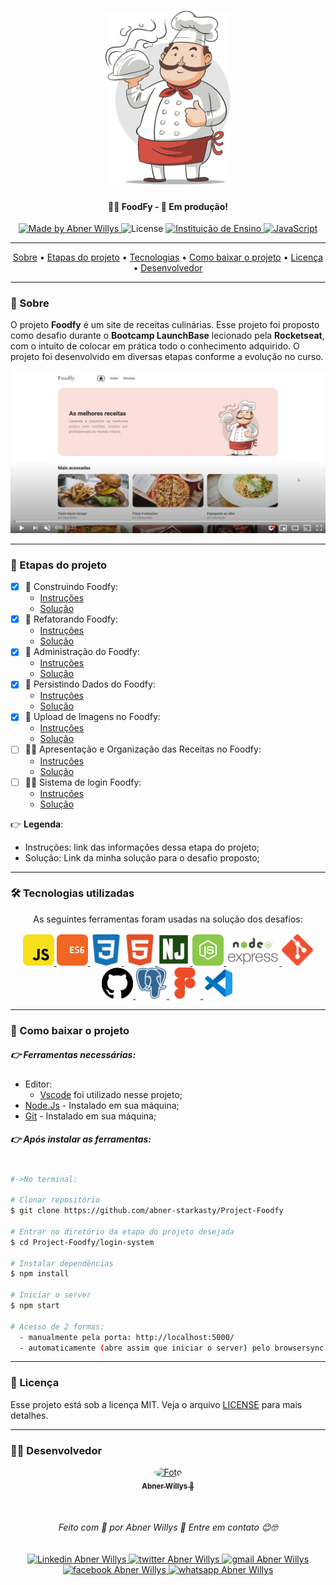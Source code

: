 <h1 align="center">
  <img 
    src="/readme-assets/chef.png"
    width="200px"
    alt="Logo do LaunchBase">
</h1>

<h4 align="center">
  🍕🍗  FoodFy - 🚀  Em produção!
</h4>

<p align="center">
  <a href="https://www.linkedin.com/in/abnerwillys/">
    <img 
      alt="Made by Abner Willys" 
      src="https://img.shields.io/badge/MADE%20BY-Abner%20Willys-%230077b5?style=flat-square&logo=linkedin">
  </a>

  <img alt="License" src="https://img.shields.io/badge/license-MIT-%20brightgreen?style=flat-square&logo=">

  <a href="https://rocketseat.com.br/">
    <img 
      alt="Instituição de Ensino" 
      src="https://img.shields.io/badge/-Rocketseat-%237159c1?style=flat-square&logo=apache-rocketMQ&logoColor=White">
  </a>

  <a href="https://www.javascript.com/">
    <img 
      alt="JavaScript" 
      src="https://img.shields.io/badge/STACK-JavaScript-%23F7DF1E?style=flat-square&logo=JAVASCRIPT">
  </a>
</p>

---

<p align="center">
  <a href="#-sobre">Sobre</a> •
  <a href="#-etapas-do-projeto">Etapas do projeto</a> • 
  <a href="#-tecnologias-utilizadas">Tecnologias</a> • 
  <a href="#-como-baixar-o-projeto">Como baixar o projeto</a> • 
  <a href="#-licença">Licença</a> • 
  <a href="#-desenvolvedor">Desenvolvedor</a>
</p>

---
### 🔖 Sobre

O projeto **Foodfy** é um site de receitas culinárias. Esse projeto foi proposto como desafio durante o **Bootcamp LaunchBase** lecionado pela **Rocketseat**, com o intuito de colocar em prática todo o conhecimento adquirido. O projeto foi desenvolvido em diversas etapas conforme a evolução no curso.

<p align="center">
    <a href="https://www.youtube.com/watch?v=7Tl0F6VSKjQ">
        <img src="/readme-assets/video-image.png" width="600px">
    </a>
</p>

---
### 📝 Etapas do projeto

 - [x] 💯 Construindo Foodfy:
    - [Instruções](https://github.com/abner-starkasty/bootcamp-launchbase-desafios-02/blob/master/desafios/02-foodfy.md)
    - [Solução](https://github.com/abner-starkasty/Project-Foodfy/tree/master/01-building)
 - [x] 💯 Refatorando Foodfy:
    - [Instruções](https://github.com/abner-starkasty/bootcamp-launchbase-desafios-03/blob/master/desafios/03-refatorando-foodfy.md)
    - [Solução](https://github.com/abner-starkasty/Project-Foodfy/tree/master/02-refactoring)
 - [x] 💯 Administração do Foodfy:
    - [Instruções](https://github.com/abner-starkasty/bootcamp-launchbase-desafios-04/blob/master/desafios/04-admin-foodfy.md)
    - [Solução](https://github.com/abner-starkasty/Project-Foodfy/tree/master/03-admin)
 - [x] 💯 Persistindo Dados do Foodfy:
    - [Instruções](https://github.com/abner-starkasty/bootcamp-launchbase-desafios-05/blob/master/desafios/05-persistindo-dados-foodfy.md)
    - [Solução](https://github.com/abner-starkasty/Project-Foodfy/tree/master/04-persisting-data)
 - [x] 💯 Upload de Imagens no Foodfy:
    - [Instruções](https://github.com/abner-starkasty/bootcamp-launchbase-desafios-07/blob/master/desafios/07-foodfy-envio-imagens.md)
    - [Solução](https://github.com/abner-starkasty/Project-Foodfy/tree/master/05-upload-images)
 - [ ] 👨‍💻 Apresentação e Organização das Receitas no Foodfy:
    - [Instruções]()
    - [Solução]()
 - [ ] 👨‍💻 Sistema de login Foodfy:
    - [Instruções]()
    - [Solução]()

👉 **Legenda**:

- Instruções: link das informações dessa etapa do projeto;
- Solução: Link da minha solução para o desafio proposto;

---
### 🛠 Tecnologias utilizadas

<p align="center">
As seguintes ferramentas foram usadas na solução dos desafios:

<p align="center">
    <a href="https://www.javascript.com/">
        <img 
            src="/readme-assets/icon-javascript.svg" 
            alt="logo JavaScript"
            width="50px"
            style="border-radius: 8px;">
    </a>
    <a href="http://www.ecma-international.org/ecma-262/6.0/">
        <img 
            src="/readme-assets/icon-ecmascript6.svg" 
            alt="logo ECS6"
            width="50px"
            style="border-radius: 8px;">
    </a>
    <a href="https://developer.mozilla.org/en-US/docs/Web/CSS">
        <img 
            src="/readme-assets/icon-css3.svg" 
            alt="logo CSS3"
            width="50px"
            style="border-radius: 8px;">
    </a>
    <a href="https://developer.mozilla.org/en-US/docs/Web/HTML">
        <img 
            src="/readme-assets/icon-html5.svg" 
            alt="logo HTML5"
            width="50px"
            style="border-radius: 8px;">
    </a>
    <a href="https://mozilla.github.io/nunjucks/">
        <img 
            src="/readme-assets/icon-nunjucks.svg" 
            alt="logo HTML5"
            width="52px"
            style="border-radius: 8px;">
    </a>
    <a href="https://nodejs.org/en/">
        <img 
            src="/readme-assets/icon-nodejs.svg" 
            alt="logo Node.js"
            width="50px"
            style="border-radius: 8px;">
    </a>
    <a href="https://expressjs.com/">
        <img 
            src="/readme-assets/icon-express2.png" 
            alt="logo framework express"
            width="85px">
    </a>
    <a href="https://git-scm.com/">
        <img 
            src="/readme-assets/icon-git.svg" 
            alt="logo git"
            width="50px">
    </a>
    <a href="https://github.com/">
        <img 
            src="/readme-assets/icon-gitHub2.svg" 
            alt="logo git"
            width="50px">
    </a>
    <a href="https://www.postgresql.org/">
        <img 
            src="/readme-assets/icon-postgresql.svg" 
            alt="logo postgreSQL"
            width="50px">
    </a>
    <a href="https://www.figma.com/">
        <img 
            src="/readme-assets/icon-figma.svg" 
            alt="logo Figma"
            width="50px">
    </a>
    <a href="https://code.visualstudio.com/">
        <img 
            src="/readme-assets/icon-vscode.svg" 
            alt="logo Figma"
            width="50px">
    </a>
</p>


---
### 📎 Como baixar o projeto

##### 👉 Ferramentas necessárias:
- Editor:
    - [Vscode](https://code.visualstudio.com/) foi utilizado nesse projeto; 
- [Node.Js](https://nodejs.org/en/) - Instalado em sua máquina;
- [Git](https://git-scm.com/downloads) - Instalado em sua máquina;

##### 👉 Após instalar as ferramentas:

```bash

#->No terminal:

# Clonar repositório
$ git clone https://github.com/abner-starkasty/Project-Foodfy

# Entrar no diretório da etapa do projeto desejada
$ cd Project-Foodfy/login-system

# Instalar dependências
$ npm install

# Iniciar o server
$ npm start

# Acesso de 2 formas:
  - manualmente pela porta: http://localhost:5000/
  - automaticamente (abre assim que iniciar o server) pelo browsersync: http://localhost:3000/

```


---
### 📜 Licença

Esse projeto está sob a licença MIT. Veja o arquivo [LICENSE](LICENSE) para mais detalhes.

---

### 👨‍💻 Desenvolvedor

<p align="center">
    <a href="https://blog.rocketseat.com.br/author/thiago/">
        <img 
            style="border-radius: 50%;" 
            src="https://avatars0.githubusercontent.com/u/59853942?s=460&u=000274e39c7029e3c065fd9a6913c850907d4691&v=4" 
            width="120px;" 
            alt="Foto">
        <br/>
        <sub><b>Abner Willys  🚀</b></sub>
    </a>
</p>
</br>
<h6 align="center">
    Feito com 💜 por Abner Willys 🙌 Entre em contato 😊🤓
</h6>

<p align="center">
    <a href="https://www.linkedin.com/in/abnerwillys/">
        <img 
            alt="Linkedin Abner Willys" 
            src="https://img.shields.io/badge/-Abner%20Willys-%230077b5?style=flat-square&logo=linkedin">
    </a>
    <a href="https://twitter.com/AbnerStarkasty">
        <img 
            alt="twitter Abner Willys" 
            src="https://img.shields.io/badge/-@abnerStarkasty-%231ca0f1?style=flat-square&logo=twitter&logoColor=white">
    </a>
    <a href="mailto:tgmarinho@gmail.com">
        <img 
            alt="gmail Abner Willys" 
            src="https://img.shields.io/badge/Gmail-%23c14438?style=flat-square&logo=gmail&logoColor=white">
    </a>
    <a href="https://www.facebook.com/abnerwillys">
        <img 
            alt="facebook Abner Willys" 
            src="https://img.shields.io/badge/-Abner%20Willys-%234267b2?style=flat-square&logo=facebook&logoColor=white">
    </a>
    <a href="https://bit.ly/3eC6MX5">
        <img 
            alt="whatsapp Abner Willys" 
            src="https://img.shields.io/badge/-Abner%20Willys-%2325D366?style=flat-square&logo=whatsapp&logoColor=white">
    </a>
</p>
